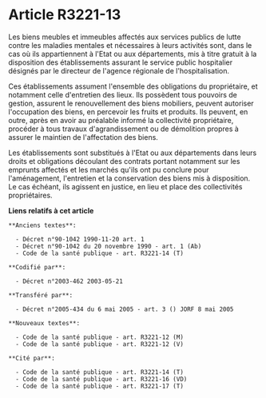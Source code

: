 # Article R3221-13

Les biens meubles et immeubles affectés aux services publics de lutte contre les maladies mentales et nécessaires à leurs
activités sont, dans le cas où ils appartiennent à l'Etat ou aux départements, mis à titre gratuit à la disposition des
établissements assurant le service public hospitalier désignés par le directeur de l'agence régionale de l'hospitalisation.

Ces établissements assument l'ensemble des obligations du propriétaire, et notamment celle d'entretien des lieux. Ils
possèdent tous pouvoirs de gestion, assurent le renouvellement des biens mobiliers, peuvent autoriser l'occupation des biens,
en percevoir les fruits et produits. Ils peuvent, en outre, après en avoir au préalable informé la collectivité propriétaire,
procéder à tous travaux d'agrandissement ou de démolition propres à assurer le maintien de l'affectation des biens.

Les établissements sont substitués à l'Etat ou aux départements dans leurs droits et obligations découlant des contrats
portant notamment sur les emprunts affectés et les marchés qu'ils ont pu conclure pour l'aménagement, l'entretien et la
conservation des biens mis à disposition. Le cas échéant, ils agissent en justice, en lieu et place des collectivités
propriétaires.

**Liens relatifs à cet article**

	**Anciens textes**:

	  - Décret n°90-1042 1990-11-20 art. 1
	  - Décret n°90-1042 du 20 novembre 1990 - art. 1 (Ab)
	  - Code de la santé publique - art. R3221-14 (T)

	**Codifié par**:

	  - Décret n°2003-462 2003-05-21

	**Transféré par**:

	  - Décret n°2005-434 du 6 mai 2005 - art. 3 () JORF 8 mai 2005

	**Nouveaux textes**:

	  - Code de la santé publique - art. R3221-12 (M)
	  - Code de la santé publique - art. R3221-12 (V)

	**Cité par**:

	  - Code de la santé publique - art. R3221-14 (T)
	  - Code de la santé publique - art. R3221-16 (VD)
	  - Code de la santé publique - art. R3221-17 (T)
